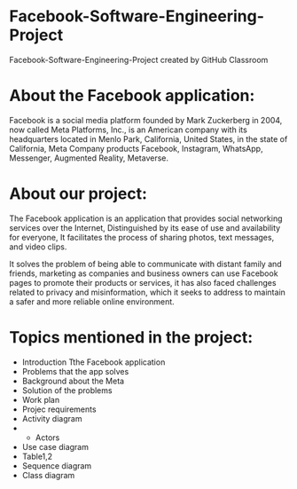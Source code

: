 # Facebook-Software-Engineering-Project
Facebook-Software-Engineering-Project created by GitHub Classroom

# About the Facebook application:
Facebook is a social media platform founded by Mark Zuckerberg in 2004, now called Meta Platforms, Inc., is an American company with its headquarters located in Menlo Park, California, United States, in the state of California, Meta Company products Facebook, Instagram, WhatsApp, Messenger, Augmented Reality, Metaverse.

# About our project:
The Facebook application is an application that provides social networking services over the Internet, Distinguished by its ease of use and availability for everyone, It facilitates the process of sharing photos, text messages, and video clips.

It solves the problem of being able to communicate with distant family and friends, marketing as companies and business owners can use Facebook pages to promote their products or services, it has also faced challenges related to privacy and misinformation, which it seeks to address to maintain a safer and more reliable online environment.


# Topics mentioned in the project:
* Introduction Tthe Facebook application 
* Problems that the app solves
* Background about the Meta
* Solution of the problems
* Work plan
* Projec requirements
* Activity diagram
* * Actors
* Use case diagram
* Table1,2
* Sequence diagram
* Class diagram
